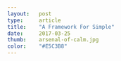 ```yaml
---
layout:   post
type:     article
title:    "A Framework For Simple"
date:     2017-03-25
thumb:    arsenal-of-calm.jpg
color:    "#E5C3B8"
---
```

